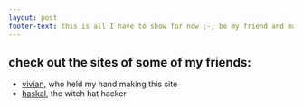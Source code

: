 ```yaml
---
layout: post
footer-text: this is all I have to show for now ;-; be my friend and make a website!
---
```


## check out the sites of some of my friends:
- [vivian](https://rose.systems), who held my hand making this site
- [haskal](https://tilde.town/~haskal/), the witch hat hacker
